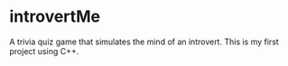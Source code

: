 # introvertMe
 A trivia quiz game that simulates the mind of an introvert.
 This is my first project using C++. 
